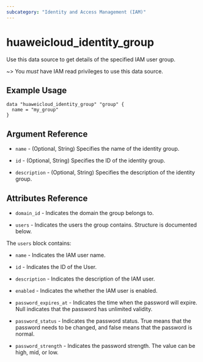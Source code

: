 ```yaml
---
subcategory: "Identity and Access Management (IAM)"
---
```


# huaweicloud_identity_group

Use this data source to get details of the specified IAM user group.

~> You *must* have IAM read privileges to use this data source.

## Example Usage

```hcl
data "huaweicloud_identity_group" "group" {
  name = "my_group"
}
```

## Argument Reference

* `name` - (Optional, String) Specifies the name of the identity group.

* `id` - (Optional, String) Specifies the ID of the identity group.

* `description` - (Optional, String) Specifies the description of the identity group.

## Attributes Reference

* `domain_id` - Indicates the domain the group belongs to.

* `users` - Indicates the users the group contains. Structure is documented below.

The `users` block contains:

* `name` - Indicates the IAM user name.

* `id` - Indicates the ID of the User.

* `description` - Indicates the description of the IAM user.

* `enabled` - Indicates the whether the IAM user is enabled.

* `password_expires_at` - Indicates the time when the password will expire.
  Null indicates that the password has unlimited validity.

* `password_status` - Indicates the password status. True means that the password needs to be changed,
  and false means that the password is normal.

* `password_strength` - Indicates the password strength. The value can be high, mid, or low.
